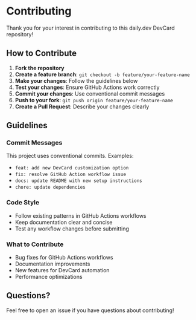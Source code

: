 # Contributing

Thank you for your interest in contributing to this daily.dev DevCard repository!

## How to Contribute

1. **Fork the repository**
2. **Create a feature branch**: `git checkout -b feature/your-feature-name`
3. **Make your changes**: Follow the guidelines below
4. **Test your changes**: Ensure GitHub Actions work correctly
5. **Commit your changes**: Use conventional commit messages
6. **Push to your fork**: `git push origin feature/your-feature-name`
7. **Create a Pull Request**: Describe your changes clearly

## Guidelines

### Commit Messages

This project uses conventional commits. Examples:

- `feat: add new DevCard customization option`
- `fix: resolve GitHub Action workflow issue`
- `docs: update README with new setup instructions`
- `chore: update dependencies`

### Code Style

- Follow existing patterns in GitHub Actions workflows
- Keep documentation clear and concise
- Test any workflow changes before submitting

### What to Contribute

- Bug fixes for GitHub Actions workflows
- Documentation improvements
- New features for DevCard automation
- Performance optimizations

## Questions?

Feel free to open an issue if you have questions about contributing!
